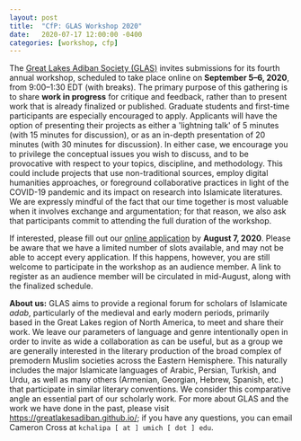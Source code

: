 ```yaml
---
layout: post
title:  "CfP: GLAS Workshop 2020"
date:   2020-07-17 12:00:00 -0400
categories: [workshop, cfp]
---
```


The [Great Lakes Adiban Society (GLAS)](https://greatlakesadiban.github.io/) invites submissions for its fourth annual workshop, scheduled to take place online on **September 5–6, 2020**, from 9:00–1:30 EDT (with breaks). The primary purpose of this gathering is to share **work in progress** for critique and feedback, rather than to present work that is already finalized or published. Graduate students and first-time participants are especially encouraged to apply. Applicants will have the option of presenting their projects as either a 'lightning talk' of 5 minutes (with 15 minutes for discussion), or as an in-depth presentation of 20 minutes (with 30 minutes for discussion). In either case, we encourage you to privilege the conceptual issues you wish to discuss, and to be provocative with respect to your topics, discipline, and methodology. This could include projects that use non-traditional sources, employ digital humanities approaches, or foreground collaborative practices in light of the COVID-19 pandemic and its impact on research into Islamicate literatures. We are expressly mindful of the fact that our time together is most valuable when it involves exchange and argumentation; for that reason, we also ask that participants commit to attending the full duration of the workshop. 

If interested, please fill out our [online application](https://forms.gle/terjeWjLwiqeCw9s6) by **August 7, 2020**. Please be aware that we have a limited number of slots available, and may not be able to accept every application. If this happens, however, you are still welcome to participate in the workshop as an audience member. A link to register as an audience member will be circulated in mid-August, along with the finalized schedule.

**About us:** GLAS aims to provide a regional forum for scholars of Islamicate *adab*, particularly of the medieval and early modern periods, primarily based in the Great Lakes region of North America, to meet and share their work. We leave our parameters of language and genre intentionally open in order to invite as wide a collaboration as can be useful, but as a group we are generally interested in the literary production of the broad complex of premodern Muslim societies across the Eastern Hemisphere. This naturally includes the major Islamicate languages of Arabic, Persian, Turkish, and Urdu, as well as many others (Armenian, Georgian, Hebrew, Spanish, etc.) that participate in similar literary conventions. We consider this comparative angle an essential part of our scholarly work. For more about GLAS and the work we have done in the past, please visit <https://greatlakesadiban.github.io/>; if you have any questions, you can email Cameron Cross at `kchalipa [ at ] umich [ dot ] edu`.